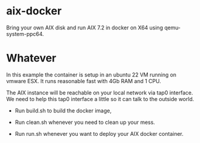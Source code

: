 # aix-docker
Bring your own AIX disk and run AIX 7.2 in docker on X64 using qemu-system-ppc64.


# Whatever
In this example the container is setup in an ubuntu 22 VM running on vmware ESX. 
It runs reasonable fast with 4Gb RAM and 1 CPU.

The AIX instance will be reachable on your local network via tap0 interface.
We need to help this tap0 interface a little so it can talk to the outside world.


- Run build.sh to build the docker image,

- Run clean.sh whenever you need to clean up your mess.

- Run run.sh whenever you want to deploy your AIX docker container.

